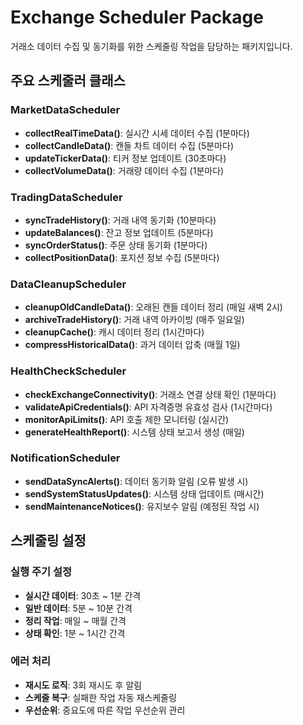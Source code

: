 # Exchange Scheduler Package

거래소 데이터 수집 및 동기화를 위한 스케줄링 작업을 담당하는 패키지입니다.

## 주요 스케줄러 클래스

### MarketDataScheduler
- **collectRealTimeData()**: 실시간 시세 데이터 수집 (1분마다)
- **collectCandleData()**: 캔들 차트 데이터 수집 (5분마다)
- **updateTickerData()**: 티커 정보 업데이트 (30초마다)
- **collectVolumeData()**: 거래량 데이터 수집 (1분마다)

### TradingDataScheduler
- **syncTradeHistory()**: 거래 내역 동기화 (10분마다)
- **updateBalances()**: 잔고 정보 업데이트 (5분마다)
- **syncOrderStatus()**: 주문 상태 동기화 (1분마다)
- **collectPositionData()**: 포지션 정보 수집 (5분마다)

### DataCleanupScheduler
- **cleanupOldCandleData()**: 오래된 캔들 데이터 정리 (매일 새벽 2시)
- **archiveTradeHistory()**: 거래 내역 아카이빙 (매주 일요일)
- **cleanupCache()**: 캐시 데이터 정리 (1시간마다)
- **compressHistoricalData()**: 과거 데이터 압축 (매월 1일)

### HealthCheckScheduler
- **checkExchangeConnectivity()**: 거래소 연결 상태 확인 (1분마다)
- **validateApiCredentials()**: API 자격증명 유효성 검사 (1시간마다)
- **monitorApiLimits()**: API 호출 제한 모니터링 (실시간)
- **generateHealthReport()**: 시스템 상태 보고서 생성 (매일)

### NotificationScheduler
- **sendDataSyncAlerts()**: 데이터 동기화 알림 (오류 발생 시)
- **sendSystemStatusUpdates()**: 시스템 상태 업데이트 (매시간)
- **sendMaintenanceNotices()**: 유지보수 알림 (예정된 작업 시)

## 스케줄링 설정

### 실행 주기 설정
- **실시간 데이터**: 30초 ~ 1분 간격
- **일반 데이터**: 5분 ~ 10분 간격
- **정리 작업**: 매일 ~ 매월 간격
- **상태 확인**: 1분 ~ 1시간 간격

### 에러 처리
- **재시도 로직**: 3회 재시도 후 알림
- **스케줄 복구**: 실패한 작업 자동 재스케줄링
- **우선순위**: 중요도에 따른 작업 우선순위 관리